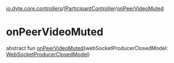 [io.dyte.core.controllers](../index.md)/[IParticipantController](index.md)/[onPeerVideoMuted](on-peer-video-muted.md)

# onPeerVideoMuted


abstract fun [onPeerVideoMuted](on-peer-video-muted.md)(webSocketProducerClosedModel: [WebSocketProducerClosedModel](../../com.dyte.mobilecorekmm.meeting.events.payloadmodel.inbound/-web-socket-producer-closed-model/index.md))
